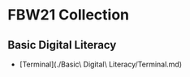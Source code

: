 # FBW21 Collection

## Basic Digital Literacy

- [Terminal](./Basic\ Digital\ Literacy/Terminal.md)

